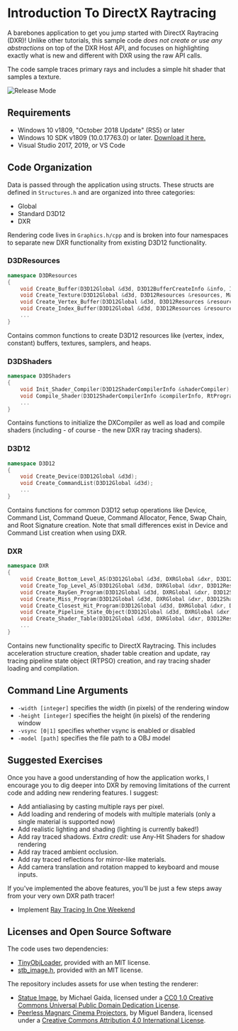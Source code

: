 # Introduction To DirectX Raytracing

A barebones application to get you jump started with DirectX Raytracing (DXR)! Unlike other tutorials, this sample code _does not create or use any abstractions_ on top of the DXR Host API, and focuses on highlighting exactly what is new and different with DXR using the raw API calls. 

The code sample traces primary rays and includes a simple hit shader that samples a texture. 

![Release Mode](https://github.com/acmarrs/IntroToDXR/blob/master/IntroToDXR.png "Release Mode Output")

## Requirements

* Windows 10 v1809, "October 2018 Update" (RS5) or later
* Windows 10 SDK v1809 (10.0.17763.0) or later. [Download it here.](https://developer.microsoft.com/en-us/windows/downloads/sdk-archive) 
* Visual Studio 2017, 2019, or VS Code


## Code Organization

Data is passed through the application using structs. These structs are defined in `Structures.h` and are organized into three categories: 

* Global
* Standard D3D12
* DXR


Rendering code lives in `Graphics.h/cpp` and is broken into four namespaces to separate new DXR functionality from existing D3D12 functionality. 

### D3DResources
```c++
namespace D3DResources 
{
	void Create_Buffer(D3D12Global &d3d, D3D12BufferCreateInfo &info, ID3D12Resource** ppResource);
	void Create_Texture(D3D12Global &d3d, D3D12Resources &resources, Material &material);
	void Create_Vertex_Buffer(D3D12Global &d3d, D3D12Resources &resources, Model &model);
	void Create_Index_Buffer(D3D12Global &d3d, D3D12Resources &resources, Model &model);
	...
}
```
Contains common functions to create D3D12 resources like (vertex, index, constant) buffers, textures, samplers, and heaps.  


### D3DShaders
```c++
namespace D3DShaders 
{
	void Init_Shader_Compiler(D3D12ShaderCompilerInfo &shaderCompiler);
	void Compile_Shader(D3D12ShaderCompilerInfo &compilerInfo, RtProgram &program);
	...
}
```
Contains functions to initialize the DXCompiler as well as load and compile shaders (including - of course - the new DXR ray tracing shaders).

### D3D12
```c++
namespace D3D12 
{	
	void Create_Device(D3D12Global &d3d);
	void Create_CommandList(D3D12Global &d3d);
	...
}
```
Contains functions for common D3D12 setup operations like Device, Command List, Command Queue, Command Allocator, Fence, Swap Chain, and Root Signature creation. Note that small differences exist in Device and Command List creation when using DXR.

### DXR
```c++
namespace DXR
{
	void Create_Bottom_Level_AS(D3D12Global &d3d, DXRGlobal &dxr, D3D12Resources &resources, Model &model);
	void Create_Top_Level_AS(D3D12Global &d3d, DXRGlobal &dxr, D3D12Resources &resources);
	void Create_RayGen_Program(D3D12Global &d3d, DXRGlobal &dxr, D3D12ShaderCompilerInfo &shaderCompiler);
	void Create_Miss_Program(D3D12Global &d3d, DXRGlobal &dxr, D3D12ShaderCompilerInfo &shaderCompiler);
	void Create_Closest_Hit_Program(D3D12Global &d3d, DXRGlobal &dxr, D3D12ShaderCompilerInfo &shaderCompiler);
	void Create_Pipeline_State_Object(D3D12Global &d3d, DXRGlobal &dxr);
	void Create_Shader_Table(D3D12Global &d3d, DXRGlobal &dxr, D3D12Resources &resources);	
	...
}
```
Contains new functionality specific to DirectX Raytracing. This includes acceleration structure creation, shader table creation and update, ray tracing pipeline state object (RTPSO) creation, and ray tracing shader loading and compilation. 

## Command Line Arguments

* `-width [integer]` specifies the width (in pixels) of the rendering window
* `-height [integer]` specifies the height (in pixels) of the rendering window
* `-vsync [0|1]` specifies whether vsync is enabled or disabled
* `-model [path]` specifies the file path to a OBJ model

## Suggested Exercises
Once you have a good understanding of how the application works, I encourage you to dig deeper into DXR by removing limitations of the current code and adding new rendering features. I suggest:

* Add antialiasing by casting multiple rays per pixel.
* Add loading and rendering of models with multiple materials (only a single material is supported now)
* Add realistic lighting and shading (lighting is currently baked!)
* Add ray traced shadows. _Extra credit:_ use Any-Hit Shaders for shadow rendering
* Add ray traced ambient occlusion.
* Add ray traced reflections for mirror-like materials.
* Add camera translation and rotation mapped to keyboard and mouse inputs.

If you've implemented the above features, you'll be just a few steps away from your very own DXR path tracer!

* Implement [Ray Tracing In One Weekend](https://www.amazon.com/Ray-Tracing-Weekend-Minibooks-Book-ebook/dp/B01B5AODD8/ref=sr_1_1?ie=UTF8&qid=1540494705&sr=8-1&keywords=ray+tracing+in+one+weekend)

## Licenses and Open Source Software

The code uses two dependencies:
* [TinyObjLoader](https://github.com/syoyo/tinyobjloader-c/blob/master/README.md), provided with an MIT license. 
* [stb_image.h](https://github.com/nothings/stb/blob/master/stb_image.h), provided with an MIT license.

The repository includes assets for use when testing the renderer:
* [Statue Image](https://pixabay.com/en/statue-sculpture-figure-1275469/), by Michael Gaida, licensed under a [CC0 1.0 Creative Commons Universal Public Domain Dedication License](https://creativecommons.org/publicdomain/zero/1.0/deed.en). 
* [Peerless Magnarc Cinema Projectors](https://sketchfab.com/models/62046af7d4f84b4ebe01d44f54970bc1), by Miguel Bandera, licensed under a [Creative Commons Attribution 4.0 International License](https://creativecommons.org/licenses/by/4.0/). 

